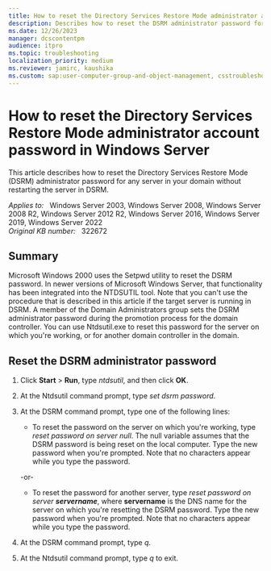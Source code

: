 ```yaml
---
title: How to reset the Directory Services Restore Mode administrator account password
description: Describes how to reset the DSRM administrator password for any server in your domain without restarting the server.
ms.date: 12/26/2023
manager: dcscontentpm
audience: itpro
ms.topic: troubleshooting
localization_priority: medium
ms.reviewer: jamirc, kaushika
ms.custom: sap:user-computer-group-and-object-management, csstroubleshoot
---
```

# How to reset the Directory Services Restore Mode administrator account password in Windows Server

This article describes how to reset the Directory Services Restore Mode (DSRM) administrator password for any server in your domain without restarting the server in DSRM.

_Applies to:_ &nbsp; Windows Server 2003, Windows Server 2008, Windows Server 2008 R2, Windows Server 2012 R2, Windows Server 2016, Windows Server 2019, Windows Server 2022  
_Original KB number:_ &nbsp; 322672

## Summary

Microsoft Windows 2000 uses the Setpwd utility to reset the DSRM password. In newer versions of Microsoft Windows Server, that functionality has been integrated into the NTDSUTIL tool. Note that you can't use the procedure that is described in this article if the target server is running in DSRM. A member of the Domain Administrators group sets the DSRM administrator password during the promotion process for the domain controller. You can use Ntdsutil.exe to reset this password for the server on which you're working, or for another domain controller in the domain.

## Reset the DSRM administrator password

1. Click **Start** > **Run**, type *ntdsutil*, and then click **OK**.
2. At the Ntdsutil command prompt, type *set dsrm password*.
3. At the DSRM command prompt, type one of the following lines:

    - To reset the password on the server on which you're working, type *reset password on server null*. The null variable assumes that the DSRM password is being reset on the local computer. Type the new password when you're prompted. Note that no characters appear while you type the password.

    -or-
    - To reset the password for another server, type *reset password on server **servername***, where **servername** is the DNS name for the server on which you're resetting the DSRM password. Type the new password when you're prompted. Note that no characters appear while you type the password.

4. At the DSRM command prompt, type *q*.
5. At the Ntdsutil command prompt, type *q* to exit.
